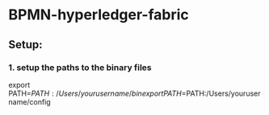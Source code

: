 # BPMN-hyperledger-fabric

## Setup:

### 1. setup the paths to the binary files
export PATH=$PATH:/Users/yourusername/bin
export PATH=$PATH:/Users/yourusername/config
